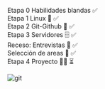 Etapa 0 Habilidades blandas ✅
<br>
Etapa 1 Linux 🐧 ✅
<br>
Etapa 2 Git-Github 🐙 ✅
<br>
Etapa 3 Servidores 🗄️ ✅
<br>
Receso: Entrevistas 🎤 ✅
<br>
Selección de areas 🔭 ✅
<br>
Etapa 4 Proyecto 👨‍💻 ⏳

![git](https://makeagif.com/i/F1RnJo)
